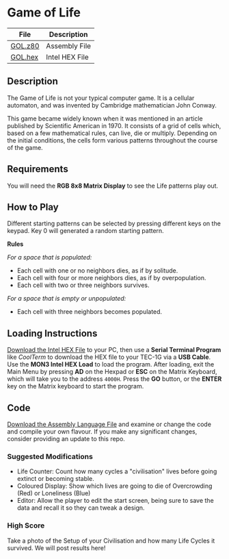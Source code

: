 # Game of Life
| File | Description |
|---|---|
| [GOL.z80](GOL.z80) | Assembly File |
| [GOL.hex](GOL.hex) | Intel HEX File |

## Description
The Game of Life is not your typical computer game. It is a cellular automaton, and was invented by Cambridge mathematician John Conway.

This game became widely known when it was mentioned in an article published by Scientific American in 1970. It consists of a grid of cells which, based on a few mathematical rules, can live, die or multiply. Depending on the initial conditions, the cells form various patterns throughout the course of the game. 

## Requirements
You will need the **RGB 8x8 Matrix Display** to see the Life patterns play out.

## How to Play
Different starting patterns can be selected by pressing different keys on the keypad. Key 0 will generated a random starting pattern.

**Rules**

*For a space that is populated:*
- Each cell with one or no neighbors dies, as if by solitude.
- Each cell with four or more neighbors dies, as if by overpopulation.
- Each cell with two or three neighbors survives.

*For a space that is empty or unpopulated:*
- Each cell with three neighbors becomes populated.

## Loading Instructions
[Download the Intel HEX File](GOL.hex) to your PC, then use a **Serial Terminal Program** like *CoolTerm* to download the HEX file to your TEC-1G via a **USB Cable**.
Use the **MON3 Intel HEX Load** to load the program. After loading, exit the Main Menu by pressing **AD** on the Hexpad or **ESC** on the Matrix Keyboard, which will take you to the address ``4000H``. Press the **GO** button, or the **ENTER** key on the Matrix keyboard to start the program.

## Code
[Download the Assembly Language File](GOL.z80) and examine or change the code and compile your own flavour. If you make any significant changes, consider providing an update to this repo.

### Suggested Modifications
- Life Counter:  Count how many cycles a "civilisation" lives before going extinct or becoming stable.
- Coloured Display:  Show which lives are going to die of Overcrowding (Red) or Loneliness (Blue)
- Editor:  Allow the player to edit the start screen, being sure to save the data and recall it so they can tweak a design.

### High Score
Take a photo of the Setup of your Civilisation and how many Life Cycles it survived.
We will post results here!
